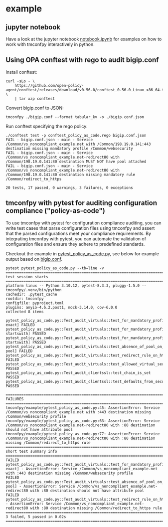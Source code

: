 # example

## jupyter notebook

Have a look at the jupyter notebook [notebook.ipynb](./notebook.ipynb) for examples on how to work with tmconfpy interactively in python.

## Using OPA conftest with rego to audit bigip.conf

Install conftest:

```shell
curl -sLo - \
    https://github.com/open-policy-agent/conftest/releases/download/v0.56.0/conftest_0.56.0_Linux_x86_64.tar.gz \
    | tar xzp conftest

```

Convert bigip.conf to JSON:

```shell
tmconfpy ./bigip.conf --format tabular_kv -o ./bigip.conf.json 
```

Run conftest specifying the rego policy:

```shell
./conftest test -p conftest_policy_as_code.rego bigip.conf.json 
FAIL - bigip.conf.json - main - Service /Common/vs_noncompliant_example.net with /Common/198.19.0.141:443 destination missing mandatory profile /Common/websecurity
FAIL - bigip.conf.json - main - Service /Common/vs_noncompliant_example.net-redirect80 with /Common/198.19.0.141:80 destination MUST NOT have pool attached
FAIL - bigip.conf.json - main - Service /Common/vs_noncompliant_example.net-redirect80 with /Common/198.19.0.141:80 destination missing mandatory rule /Common/redirect_to_https

20 tests, 17 passed, 0 warnings, 3 failures, 0 exceptions
```

## tmconfpy with pytest for auditing configuration compliance ("policy-as-code")

To use tmconfpy with pytest for configuration compliance auditing, you can write test cases that parse configuration files using tmconfpy and assert that the parsed configurations meet your compliance requirements. By integrating tmconfpy with pytest, you can automate the validation of configuration files and ensure they adhere to predefined standards.

Checkout the example in [pytest_policy_as_code.py](./pytest_policy_as_code.py), see below for example output based on [bigip.conf](./bigip.conf).

```shell
pytest pytest_policy_as_code.py --tb=line -v
===================================================================================================================================== test session starts ======================================================================================================================================
platform linux -- Python 3.10.12, pytest-8.3.3, pluggy-1.5.0 -- tmconfpy/.venv/bin/python
cachedir: .pytest_cache
rootdir: tmconfpy
configfile: pyproject.toml
plugins: anyio-4.6.2.post1, mock-3.14.0, cov-6.0.0
collected 8 items

pytest_policy_as_code.py::Test_audit_virtuals::test_for_mandatory_profiles[:443-/Common/websecurity-exact] FAILED
pytest_policy_as_code.py::Test_audit_virtuals::test_for_mandatory_profiles[:443-/Common/clientssl-startswith] PASSED
pytest_policy_as_code.py::Test_audit_virtuals::test_for_mandatory_profiles[:443-/Common/serverssl-startswith] PASSED
pytest_policy_as_code.py::Test_audit_virtuals::test_absence_of_pool_on_http_virtuals[:80-pool] FAILED
pytest_policy_as_code.py::Test_audit_virtuals::test_redirect_rule_on_http_virtuals[:80-/Common/redirect_to_https] FAILED
pytest_policy_as_code.py::Test_audit_virtuals::test_allowed_virtual_server_ports PASSED
pytest_policy_as_code.py::Test_audit_clientssl::test_chain_is_set PASSED
pytest_policy_as_code.py::Test_audit_clientssl::test_defaults_from_secure PASSED

=========================================================================================================================================== FAILURES ===========================================================================================================================================
tmconfpy/example/pytest_policy_as_code.py:45: AssertionError: Service /Common/vs_noncompliant_example.net with :443 destination missing /Common/websecurity profile
tmconfpy/example/pytest_policy_as_code.py:63: AssertionError: Service /Common/vs_noncompliant_example.net-redirect80 with :80 destination should not have attribute pool
tmconfpy/example/pytest_policy_as_code.py:77: AssertionError: Service /Common/vs_noncompliant_example.net-redirect80 with :80 destination missing /Common/redirect_to_https rule
=================================================================================================================================== short test summary info ====================================================================================================================================
FAILED pytest_policy_as_code.py::Test_audit_virtuals::test_for_mandatory_profiles[:443-/Common/websecurity-exact] - AssertionError: Service /Common/vs_noncompliant_example.net with :443 destination missing /Common/websecurity profile
FAILED pytest_policy_as_code.py::Test_audit_virtuals::test_absence_of_pool_on_http_virtuals[:80-pool] - AssertionError: Service /Common/vs_noncompliant_example.net-redirect80 with :80 destination should not have attribute pool
FAILED pytest_policy_as_code.py::Test_audit_virtuals::test_redirect_rule_on_http_virtuals[:80-/Common/redirect_to_https] - AssertionError: Service /Common/vs_noncompliant_example.net-redirect80 with :80 destination missing /Common/redirect_to_https rule
================================================================================================================================= 3 failed, 5 passed in 0.02s ==================================================================================================================================

```
